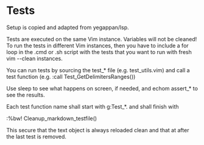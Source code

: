 # Tests

Setup is copied and adapted from yegappan/lsp.

Tests are executed on the same Vim instance. Variables will not be cleaned!
To run the tests in different Vim instances, then you have to include a for
loop in the .cmd or .sh script with the tests that you want to run with fresh
vim --clean instances.

You can run tests by sourcing the test_* file (e.g. test_utils.vim) and call a
test function (e.g. :call Test_GetDelimitersRanges())

Use sleep to see what happens on screen, if needed, and echom assert_* to see
the results.

Each test function name shall start with g:Test_*. and shall finish with

  :%bw!
  Cleanup_markdown_testfile()

This secure that the text object is always reloaded clean and that at after
the last test is removed.
